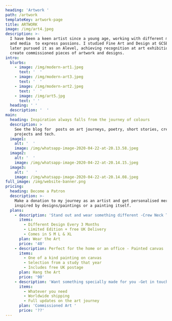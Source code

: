 ```yaml
---
heading: 'Artwork '
path: /artwork
templateKey: artwork-page
title: ARTWORK
image: /img/art4.jpeg
description: >-
  I have been a keen artist since a young age, working with different mediums 
  and media  to express passions. I studied Fine Art and Design at GCSE and
  later pursued it as an Alevel, achieving recognition at art exhibitions. I now
  create commissioned pieces of artwork and designs.  
intro:
  blurbs:
    - image: /img/modern-art1.jpeg
      text: '  '
    - image: /img/modern-art3.jpeg
      text: '  '
    - image: /img/modern-art2.jpeg
      text: '  '
    - image: /img/art5.jpg
      text: ' '
  heading: ' '
  description: '  '
main:
  heading: Inspiration always falls from the journey of colours
  description: >
    See the blog for  posts on art journeys, poetry, short stories, creative
    projects and tech.  
  image1:
    alt: '  '
    image: /img/whatsapp-image-2020-04-22-at-20.13.58.jpeg
  image2:
    alt: '  '
    image: /img/whatsapp-image-2020-04-22-at-20.14.15.jpeg
  image3:
    alt: '   '
    image: /img/whatsapp-image-2020-04-22-at-20.14.08.jpeg
full_image: /img/website-banner.png
pricing:
  heading: Become a Patron
  description: >-
    Make a donation to my journey as an artist and get personalised merchandise
    inspired by designs/paintings or a painting itself.
  plans:
    - description: 'Stand out and wear something different -Crew Neck T-Shirt '
      items:
        - Different Design Every 3 Months
        - Limited Edition + free UK Delivery
        - Comes in S M L & XL
      plan: Wear the Art
      price: '40'
    - description: Perfect for the home or an office - Painted canvas
      items:
        - One of a kind painting on canvas
        - Selection from a study that year
        - Includes free UK postage
      plan: Hang the Art
      price: '90'
    - description: 'Want something specially made for you -Get in touch for a quote. '
      items:
        - Whatever you need
        - Worldwide shipping
        - Full updates on the art journey
      plan: 'Commissioned Art '
      price: '??'
---
```

